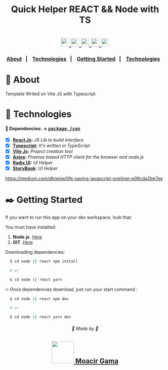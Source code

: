 <h1 align=center>
  Quick Helper REACT && Node with TS
</h1>

<h1 align="center">
 <a href="https://pt-br.reactjs.org/docs/getting-started.html" target="_blank"  rel="noopener noreferrer">
        <img src="https://img.shields.io/badge/react-%2320232a.svg?style=for-the-badge&logo=react&logoColor=%2361DAFB" height="26">
    </a>
    <a href="https://vitejs.dev/" target="_blank"  rel="noopener noreferrer" >
        <img src="https://img.shields.io/badge/vite-%23646CFF.svg?style=for-the-badge&logo=vite&logoColor=white" height="25">
    </a>
    <a href="https://www.typescriptlang.org/" target="_blank"  rel="noopener noreferrer" >
        <img src="https://img.shields.io/badge/typescript-%23007ACC.svg?style=for-the-badge&logo=typescript&logoColor=white" height="25">
    </a>
      <a href="https://storybook.js.org/" target="_blank"  rel="noopener noreferrer" >
        <img src="https://img.shields.io/badge/-Storybook-FF4785?style=for-the-badge&logo=storybook&logoColor=white" height="25">
    </a>
      <a href="https://nodejs.org/en/" target="_blank"  rel="noopener noreferrer" >
        <img src="https://img.shields.io/badge/node.js-6DA55F?style=for-the-badge&logo=node.js&logoColor=white" height="25">
    </a>


</h1>

<h3 align=center>
  <a href="#notebook-about">About</a>&nbsp;&nbsp;&nbsp;|&nbsp;&nbsp;&nbsp;
  <a href="#hammer-technologies">Technologies</a>&nbsp;&nbsp;&nbsp;|&nbsp;&nbsp;&nbsp;
  <a href="#black_nib-getting-started">Getting Started</a>&nbsp;&nbsp;&nbsp;|&nbsp;&nbsp;&nbsp;
  <a href="#hammer-technologies">Technologies</a>&nbsp;&nbsp;&nbsp;
</h3>

# :notebook: About

Template Writed on Vite JS with Typescript <br>

# :hammer: Technologies

#### 📃 Dependencies: -> <i><kbd> [package.json](./package.json) </kbd></i>

- [x] <b>[React Js](https://reactjs.org/):</b> <i>JS Lib to build interface</i>
- [x] <b>[Typescript](https://www.typescriptlang.org/):</b> <i>It's written in TypeScript</i>
- [x] <b>[Vite Js](https://vitejs.dev/):</b> <i>Project creation tool </i>
- [x] <b>[Axios](https://www.npmjs.com/package/axios):</b> <i>Promise based HTTP client for the browser and node.js </i>
- [x] <b>[Radix UI](https://www.radix-ui.com/docs/):</b> <i> UI Helper </i>
- [x] <b>[StoryBook](https://storybook.js.org/):</b> <i> UI Helper </i>

https://medium.com/dhiwise/life-saving-javascript-oneliner-e08cda2be7ee

# :black_nib: Getting Started

If you want to run this app on your dev workspace, look that:

You must have installed:

1. **Node.js**. <i>[Here](https://nodejs.org/en/)</i>
2. **GIT**. <i>[Here](https://git-scm.com)</i>

Downloading dependencies:

```bash
  $ cd node || react npm install

  # or

  $ cd node || react yarn
```

:fire: Once dependencies download, just run your start command :

```bash
  $ cd node || react npm dev

  # or

  $ cd node || react yarn dev
```


<p align=center>
  <h6 align=center>💙 Made by 💙</h6>
  <h2 align=center>
  <a href="https://www.linkedin.com/in/gama-leal">
    <img src="https://img.shields.io/badge/linkedin-%230077B5.svg?style=for-the-badge&logo=linkedin&logoColor=white" width=70>
    Moacir Gama
  </a>
  </h2>
</p>



